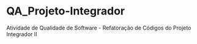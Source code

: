 # QA_Projeto-Integrador
Atividade de Qualidade de Software - Refatoração de Códigos do Projeto Integrador II
